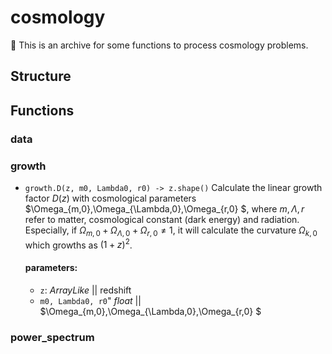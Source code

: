 # cosmology

📖 This is an archive for some functions to process cosmology problems.

## Structure

## Functions
### data

### growth
- `growth.D(z, m0, Lambda0, r0) -> z.shape()` 
  Calculate the linear growth factor $D(z)$ with cosmological parameters $\Omega_{m,0},\Omega_{\Lambda,0},\Omega_{r,0} $, where $m,\Lambda, r$ refer to matter, cosmological constant (dark energy)  and radiation. Especially, if  $\Omega_{m,0}+\Omega_{\Lambda,0}+\Omega_{r,0} \neq1$, it will calculate the curvature $\Omega_{k,0}$ which growths as $(1+z)^2$.
  #### parameters:
  - `z`: _ArrayLike_  || redshift
  - `m0, Lambda0, r0`" _float_ || $\Omega_{m,0},\Omega_{\Lambda,0},\Omega_{r,0} $


### power_spectrum